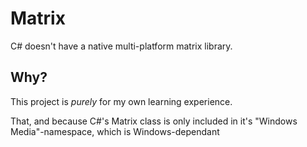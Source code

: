 # Matrix

C# doesn't have a native multi-platform matrix library.

## Why?

This project is *purely* for my own learning experience.

That, and because C#'s Matrix class is only included in it's "Windows Media"-namespace, which is Windows-dependant
